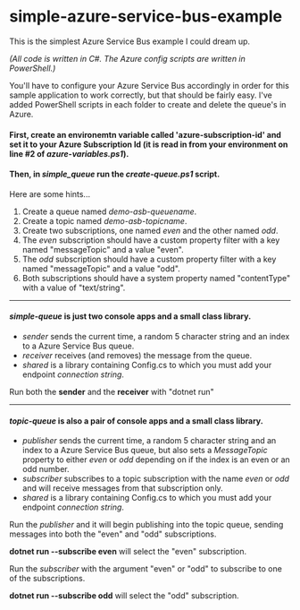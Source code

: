 # simple-azure-service-bus-example
This is the simplest Azure Service Bus example I could dream up.

_(All code is written in C#.  The Azure config scripts are written in PowerShell.)_

You'll have to configure your Azure Service Bus accordingly in order for this sample application to work correctly, but that should be fairly easy.  I've added PowerShell scripts in each folder to create and delete the queue's in Azure.

#### First, create an environemtn variable called 'azure-subscription-id' and set it to your Azure Subscription Id (it is read in from your environment on line #2 of _azure-variables.ps1_).
#### Then, in _simple_queue_ run the _create-queue.ps1_ script.

Here are some hints...

1. Create a queue named *demo-asb-queuename*.
2. Create a topic named *demo-asb-topicname*.
3. Create two subscriptions, one named *even* and the other named *odd*.
4. The *even* subscription should have a custom property filter with a key named "messageTopic" and a value "even".
5. The *odd* subscription should have a custom property filter with a key named "messageTopic" and a value "odd".
6. Both subscriptions should have a system property named "contentType" with a value of "text/string".

---

#### *simple-queue* is just two console apps and a small class library.
- *sender* sends the current time, a random 5 character string and an index to a Azure Service Bus queue.
- *receiver* receives (and removes) the message from the queue.
- *shared* is a library containing Config.cs to which you must add your endpoint _connection string_.

Run both the **sender** and the **receiver** with "dotnet run"

---

#### *topic-queue* is also a pair of console apps and a small class library.
- *publisher* sends the current time, a random 5 character string and an index to a Azure Service Bus queue, but also sets a _MessageTopic_ property to either _even_ or _odd_ depending on if the index is an even or an odd number.
- *subscriber* subscribes to a topic subscription with the name _even_ or _odd_ and will receive messages from that subscription only.
- *shared* is a library containing Config.cs to which you must add your endpoint _connection string_.

Run the *publisher* and it will begin publishing into the topic queue, sending messages into both the "even" and "odd" subscriptions.

**dotnet run --subscribe even** will select the "even" subscription.

Run the *subscriber* with the argument "even" or "odd" to subscribe to one of the subscriptions.

**dotnet run --subscribe odd** will select the "odd" subscription.



